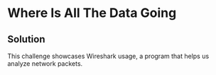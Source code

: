 # Where Is All The Data Going

## Solution
This challenge showcases Wireshark usage, a program that helps us analyze network packets.